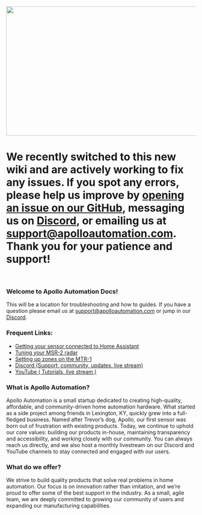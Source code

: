 #

<img src="https://imagedelivery.net/VXI8oYYsJOyBOIySOviPCQ/4e7161b4-573c-40fa-0465-648a99bafe00/public" height="344" width="900" />

# **We recently switched to this new wiki and are actively working to fix any issues. If you spot any errors, please help us improve by** [**opening an issue on our GitHub**](https://github.com/ApolloAutomation/docs/issues)**, messaging us on** [**Discord**](https://dsc.gg/apolloautomation "Click to join our Discord server!")**, or emailing us at** [**support@apolloautomation.com**](support@apolloautomation.com "Email us for support!")**. Thank you for your patience and support!**

&nbsp;

### **Welcome to Apollo Automation Docs!**

This will be a location for troubleshooting and how to guides. If you have a question please email us at <a href="mailto:support@apolloautomation.com" title="Email support for help!" target="_blank" rel="noopener">support@apolloautomation.com</a> or jump in our <a href="https://discord.gg/F3RZGPcuzV" title="Apollo Automation Discord" target="_blank" rel="noopener">Discord</a>.

### **Frequent Links:**

* [Getting your sensor connected to Home Assistant](https://wiki.apolloautomation.com/products/general/setup/getting-started/)
* [Tuning your MSR-2 radar]()
* [Setting up zones on the MTR-1]()
* [Discord (Support, community, updates, live stream)]()
* <a href="https://www.youtube.com/@ApolloAutomation" target="_blank" rel="noopener">YouTube ( Tutorials, live stream )</a>

### **What is Apollo Automation?**

Apollo Automation is a small startup dedicated to creating high-quality, affordable, and community-driven home automation hardware. What started as a side project among friends in Lexington, KY, quickly grew into a full-fledged business. Named after Trevor’s dog, Apollo, our first sensor was born out of frustration with existing products. Today, we continue to uphold our core values: building our products in-house, maintaining transparency and accessibility, and working closely with our community. You can always reach us directly, and we also host a monthly livestream on our Discord and YouTube channels to stay connected and engaged with our users.

### **What do we offer?**

We strive to build quality products that solve real problems in home automation. Our focus is on innovation rather than imitation, and we’re proud to offer some of the best support in the industry. As a small, agile team, we are deeply committed to growing our community of users and expanding our manufacturing capabilities.